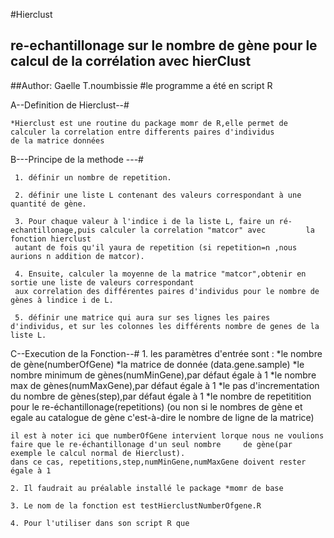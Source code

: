  #Hierclust
## re-echantillonage sur le nombre de gène pour le calcul de la corrélation avec hierClust
##Author: Gaelle T.noumbissie
#le programme a été en script R 


A--Definition de Hierclust--#

	*Hierclust est une routine du package momr de R,elle permet de calculer la correlation entre differents paires d'individus 
	de la matrice données

B---Principe de la methode ---#

	 1. définir un nombre de repetition.
	 
	 2. définir une liste L contenant des valeurs correspondant à une quantité de gène.
	 
	 3. Pour chaque valeur à l'indice i de la liste L, faire un ré-echantillonage,puis calculer la correlation "matcor" avec         la fonction hierclust
	 autant de fois qu'il yaura de repetition (si repetition=n ,nous aurions n addition de matcor).
	 
	 4. Ensuite, calculer la moyenne de la matrice "matcor",obtenir en sortie une liste de valeurs correspondant 
	 aux correlation des différentes paires d'individus pour le nombre de gènes à lindice i de L.
	 
	 5. définir une matrice qui aura sur ses lignes les paires d'individus, et sur les colonnes les différents nombre de genes de la liste L.
    
C--Execution de la Fonction--#
	1. les paramètres d'entrée sont :
	    *le nombre de gène(numberOfGene)
	    *la matrice de donnée (data.gene.sample)
		*le nombre minimum de gènes(numMinGene),par défaut égale à 1 
		*le nombre max de gènes(numMaxGene),par défaut égale à 1
		*le pas d'incrementation du nombre de gènes(step),par défaut égale à 1 
		*le nombre de repetitition pour le re-échantillonage(repetitions)
		(ou non si le nombres de gène et egale au catalogue de gène c'est-à-dire le nombre de ligne de la matrice)
		
	il est à noter ici que numberOfGene intervient lorque nous ne voulions faire que le re-échantillonage d'un seul nombre     de gène(par exemple le calcul normal de Hierclust).
	dans ce cas, repetitions,step,numMinGene,numMaxGene doivent rester égale à 1 
	
	2. Il faudrait au préalable installé le package *momr de base 

	3. Le nom de la fonction est testHierclustNumberOfgene.R
 
    4. Pour l'utiliser dans son script R que 
